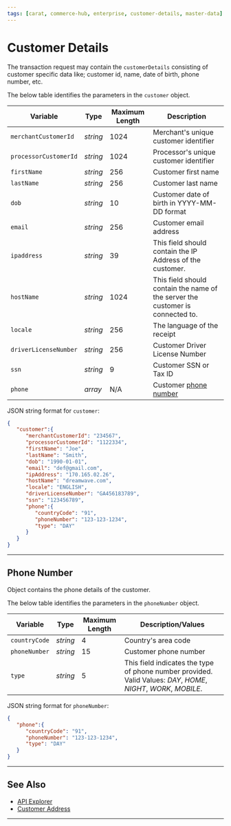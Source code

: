 ```yaml
---
tags: [carat, commerce-hub, enterprise, customer-details, master-data]
---
```


# Customer Details

The transaction request may contain the `customerDetails` consisting of customer specific data like; customer id, name, date of birth, phone number, etc.  

<!--
type: tab
title: customer
-->

The below table identifies the parameters in the `customer` object.

| Variable | Type | Maximum Length | Description |
| -------- | -- | ------------ | ------------------ |
| `merchantCustomerId` | *string* | 1024 | Merchant's unique customer identifier |
| `processorCustomerId` | *string* | 1024 | Processor's unique customer identifier |
| `firstName` | *string* | 256 | Customer first name |
| `lastName` | *string* | 256 | Customer last name |
| `dob` | *string* | 10 | Customer date of birth in YYYY-MM-DD format |
| `email` | *string* | 256 | Customer email address |
| `ipaddress` | *string* | 39 | This field should contain the IP Address of the customer. |
| `hostName` | *string* | 1024 | This field should contain the name of the server the customer is connected to.|
| `locale` | *string* | 256 | The language of the receipt|
| `driverLicenseNumber` | *string* | 256 | Customer Driver License Number |
| `ssn` | *string* | 9 | Customer SSN or Tax ID |
| `phone` | *array* | N/A | Customer [phone number](#phone-number) |


<!--
type: tab
title: JSON Example
-->

JSON string format for `customer`:

```json
{
   "customer":{
      "merchantCustomerId": "234567",
      "processorCustomerId": "1122334",
      "firstName": "Joe",
      "lastName": "Smith",
      "dob": "1990-01-01",
      "email": "def@gmail.com",
      "ipAddress": "170.165.02.26",
      "hostName": "dreamwave.com",
      "locale": "ENGLISH",
      "driverLicenseNumber": "GA456183789",
      "ssn": "123456789",
      "phone":{
         "countryCode": "91",
         "phoneNumber": "123-123-1234",
         "type": "DAY"
      }
   }
}
```

<!-- type: tab-end -->

---

## Phone Number

Object contains the phone details of the customer.

<!--
type: tab
title: phone
-->

The below table identifies the parameters in the `phoneNumber` object.

| Variable | Type |Maximum Length | Description/Values |
| -------- | -- | ------------ | ------------------ |
| `countryCode` | *string* | 4 | Country's area code |
| `phoneNumber` | *string* | 15 | Customer phone number |
| `type` | *string* | 5 | This field indicates the type of phone number provided. Valid Values: *DAY*, *HOME*, *NIGHT*, *WORK*, *MOBILE*. |

<!--
type: tab
title: JSON Example
-->

JSON string format for `phoneNumber`:

```json
{
   "phone":{
      "countryCode": "91",
      "phoneNumber": "123-123-1234",
      "type": "DAY"
   }
}
```

<!-- type: tab-end -->

---

## See Also

- [API Explorer](../api/?type=post&path=/payments/v1/charges)
- [Customer Address](?path=docs/Resources/Master-Data/Address.md)

---

